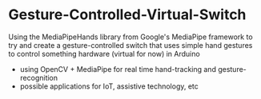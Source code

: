 # Gesture-Controlled-Virtual-Switch

Using the MediaPipeHands library from Google's MediaPipe framework to try and create a gesture-controlled switch that uses simple hand gestures to control something hardware (virtual for now) in Arduino

- using OpenCV + MediaPipe for real time hand-tracking and gesture-recognition
- possible applications for IoT, assistive technology, etc
